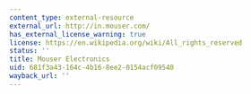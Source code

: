 ```yaml
---
content_type: external-resource
external_url: http://in.mouser.com/
has_external_license_warning: true
license: https://en.wikipedia.org/wiki/All_rights_reserved
status: ''
title: Mouser Electronics
uid: 681f3a43-164c-4b16-8ee2-0154acf09540
wayback_url: ''
---
```

